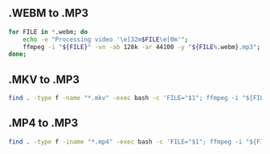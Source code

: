 ## .WEBM to .MP3
```bash
for FILE in *.webm; do
    echo -e "Processing video '\e[32m$FILE\e[0m'";
    ffmpeg -i "${FILE}" -vn -ab 128k -ar 44100 -y "${FILE%.webm}.mp3";
done;
```

## .MKV to .MP3
```bash
find . -type f -name "*.mkv" -exec bash -c 'FILE="$1"; ffmpeg -i "${FILE}" -vn -c:a libmp3lame -y "${FILE%.mkv}.mp3";' _ '{}' \;
```

## .MP4 to .MP3
```bash
find . -type f -iname "*.mp4" -exec bash -c 'FILE="$1"; ffmpeg -i "${FILE}" -vn -y "${FILE%.mp4}.mp3";' _ '{}' \;
```
